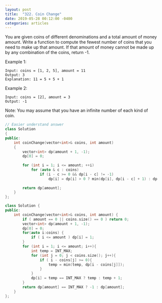 ```yaml
---
layout: post
title:  "322. Coin Change"
date: 2019-05-28 00:12:00 -0400
categories: articles
---
```

You are given coins of different denominations and a total amount of money amount. Write a function to compute the fewest number of coins that you need to make up that amount. If that amount of money cannot be made up by any combination of the coins, return -1.

Example 1:
```
Input: coins = [1, 2, 5], amount = 11
Output: 3 
Explanation: 11 = 5 + 5 + 1
```
Example 2:
```
Input: coins = [2], amount = 3
Output: -1
```
Note:
You may assume that you have an infinite number of each kind of coin.
```c++
// Easier understand answer
class Solution
{
public:
    int coinChange(vector<int>& coins, int amount) 
    {
        vector<int> dp(amount + 1, -1);
        dp[0] = 0;
        
        for (int i = 1; i <= amount; ++i)
            for (auto & c : coins)
                if (i - c >= 0 && dp[i - c] != -1)
                    dp[i] = dp[i] > 0 ? min(dp[i], dp[i - c] + 1) : dp[i - c] + 1;
        
        return dp[amount];
    }
};
```

```c++
class Solution {
public:
    int coinChange(vector<int>& coins, int amount) {
        if ( amount == 0 || coins.size() == 0 ) return 0;
        vector<int> dp(amount + 1, -1);
        dp[0] = 0;
        for(auto i:coins) {
            if ( i <= amount ) dp[i] = 1;
        }
        for (int i = 1; i <= amount; i++){
            int temp = INT_MAX;
            for (int j = 0; j < coins.size(); j++){
                if ( i - coins[j] >= 0){
                    temp = min(temp, dp[i - coins[j]]);
                }
            }
            dp[i] = temp == INT_MAX ? temp : temp + 1;
        }
        return dp[amount] == INT_MAX ? -1 : dp[amount];
    }
};
```